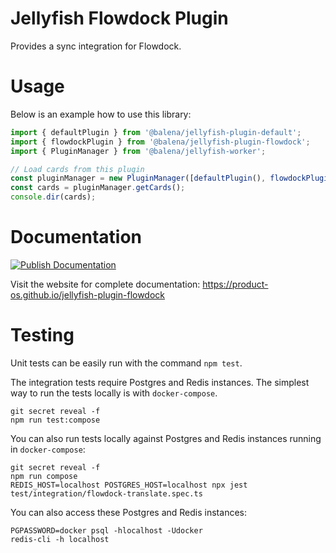 # Jellyfish Flowdock Plugin

Provides a sync integration for Flowdock.

# Usage

Below is an example how to use this library:

```js
import { defaultPlugin } from '@balena/jellyfish-plugin-default';
import { flowdockPlugin } from '@balena/jellyfish-plugin-flowdock';
import { PluginManager } from '@balena/jellyfish-worker';

// Load cards from this plugin
const pluginManager = new PluginManager([defaultPlugin(), flowdockPlugin()]);
const cards = pluginManager.getCards();
console.dir(cards);
```

# Documentation

[![Publish Documentation](https://github.com/product-os/jellyfish-plugin-flowdock/actions/workflows/publish-docs.yml/badge.svg)](https://github.com/product-os/jellyfish-plugin-flowdock/actions/workflows/publish-docs.yml)

Visit the website for complete documentation: https://product-os.github.io/jellyfish-plugin-flowdock

# Testing

Unit tests can be easily run with the command `npm test`.

The integration tests require Postgres and Redis instances. The simplest way to run the tests locally is with `docker-compose`.

```
git secret reveal -f
npm run test:compose
```

You can also run tests locally against Postgres and Redis instances running in `docker-compose`:
```
git secret reveal -f
npm run compose
REDIS_HOST=localhost POSTGRES_HOST=localhost npx jest test/integration/flowdock-translate.spec.ts
```

You can also access these Postgres and Redis instances:
```
PGPASSWORD=docker psql -hlocalhost -Udocker
redis-cli -h localhost
```
